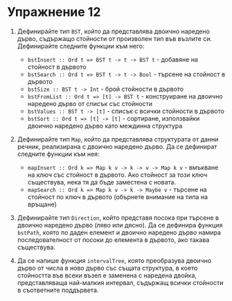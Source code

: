 Упражнение 12
=============

1. Дефинирайте тип `BST`, който да представлява двоично наредено дърво,
съдържащо стойности от произволен тип във възлите си. Дефинирайте следните
функции към него:

   * `bstInsert :: Ord t => BST t -> t -> BST t` - добавяне на стойност в
   дървото
   * `bstSearch :: Ord t => BST t -> t -> Bool` - търсене на стойност в дървото
   * `bstSize :: BST t -> Int` - брой стойности в дървото
   * `bstFromList :: Ord t => [t] -> BST t` - конструиране на двоично наредено
   дърво от списък със стойности
   * `bstValues :: BST t -> [t]` - списък с всички стойности в дървото
   * `bstSort :: Ord t => [t] -> [t]` - сортиране, използвайки двоично наредено
   дърво като междинна структура

2. Дефинирайте тип `Map`, който да представлява структурата от данни речник,
реализирана с двоично наредено дърво. Да се дефинират следните функции към нея:

   * `mapInsert :: Ord k => Map k v -> k -> v -> Map k v` - вмъкване на ключ със
   стойност в дървото. Ако стойност за този ключ съществува, нека тя да бъде
   заместена с новата.
   * `mapSearch :: Ord k => Map k v -> k -> Maybe v` - търсене на стойност по
   ключ в дървото (обърнете внимание на типа на връщане)

3. Дефинирайте тип `Direction`, който представя посока при търсене в двоично
наредено дърво (ляво или дясно). Да се дефинира функция `bstPath`, която по
даден елемент и двоично наредено дърво намира последователност от посоки до
елемента в дървото, ако такава съществува.

4. Да се напише функция `intervalTree`, която преобразува двоично дърво от числа
в ново дърво със същата структура, в което стойността във всеки възел е заменена
с наредена двойка, представляваща най-малкия интервал, съдържащ всички стойности
в съответните поддървета.
